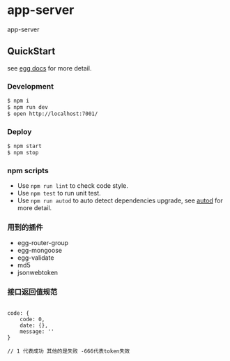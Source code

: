 # app-server

app-server

## QuickStart

<!-- add docs here for user -->

see [egg docs][egg] for more detail.

### Development

```bash
$ npm i
$ npm run dev
$ open http://localhost:7001/
```

### Deploy

```bash
$ npm start
$ npm stop
```

### npm scripts

- Use `npm run lint` to check code style.
- Use `npm test` to run unit test.
- Use `npm run autod` to auto detect dependencies upgrade, see [autod](https://www.npmjs.com/package/autod) for more detail.


### 用到的插件

- egg-router-group
- egg-mongoose
- egg-validate
- md5
- jsonwebtoken

### 接口返回值规范

```

code: {
    code: 0,
    date: {},
    message: ''
}

// 1 代表成功 其他的是失败 -666代表token失效

```


[egg]: https://eggjs.org